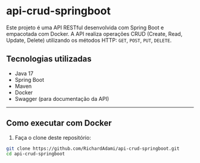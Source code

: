 # api-crud-springboot

Este projeto é uma API RESTful desenvolvida com Spring Boot e empacotada com Docker. A API realiza operações CRUD (Create, Read, Update, Delete) utilizando os métodos HTTP: `GET`, `POST`, `PUT`, `DELETE`.

## Tecnologias utilizadas

- Java 17  
- Spring Boot  
- Maven  
- Docker  
- Swagger (para documentação da API)  

---

## Como executar com Docker

1. Faça o clone deste repositório:
```bash
git clone https://github.com/RichardAdami/api-crud-springboot.git
cd api-crud-springboot